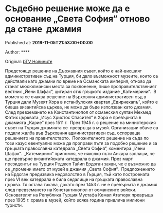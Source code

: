 
# Съдебно решение може да е основание „Света София” отново да стане  джамия

Published at: **2019-11-05T21:53:00+00:00**

Author: ****

Original: [bTV Новините](https://btvnovinite.bg/svetut/sadebno-reshenie-mozhe-da-e-osnovanie-sveta-sofija-otnovo-da-stane-dzhamija.html)

Предстоящо решение на Държавния съвет, който е най-висшият административен съд на Турция, би дало възможност музеите, които са действали като джамии по време на Османската империя, отново да станат мюсюлмански места за поклонение, пише проправителственият вестник „Йени Шафак”, цитиран отж гръцкото издание „Катимерини”. 
В момента се очаква решение на Върховния административен съд в Турция дали Музеят Хора в истанбулския квартал „Едирнекапъ”, който е бивша византийска църква, не може да бъде използван като джамия. 
След превземането на Константинопол от османския султан Мехмед Фатих църквата „Исус Христос Спасител“ в Хора е превърната в джамията „Карие” през 1511 г. 
През 1945 г. с решение на министерския съвет на Турция джамията се  превръща в музей. Организации обаче са подали жалба във Върховния административен съд, оспорваща решението на правителството. 
Положителното решение на съда по този казус евентуално може да проправи пътя за подобно решение и за гръцката православна катедрала „Света София”, коментира „Йени Шафак”. 
„Катемирини” припомня, че няколко пъти Анкара заплаши, че ще превърне византийската катедрала в джамия. През март президентът на Турция Реджеп Тайип Ердоган заяви, че е възможно да се „промени името от музей в джамия „Света София“. 
Предложението на Ердоган предизвика недоволство в Гърция, тъй като построената през VI век катедрала е била седалище на гръцката православна църква. Тя остава такава, докато през 1453 г. не е превърната в джамия след превземането на Константинопол от османските войски.
Основателят на Република Турция Мустафа Кемал Ататюрк превръща през 1935 г. храма в музей, който всяка година привлича милиони туристи.
 

